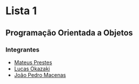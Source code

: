 # Lista 1

## Programação Orientada a Objetos

### Integrantes
* <a href="https://github.com/Mateus-Prestes" target="blank">Mateus Prestes</a>
* <a href="https://github.com/lucasokazaki" target="blank">Lucas Okazaki</a>
* <a href="https://github.com/pedromecenas" target="blank">João Pedro Macenas</a>

